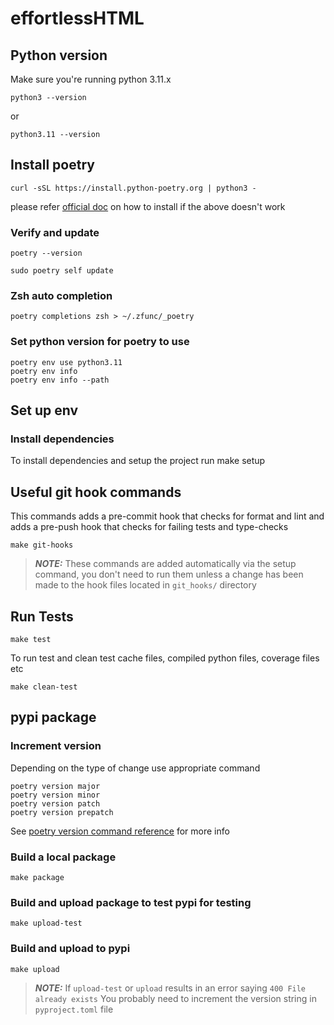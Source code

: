 # effortlessHTML

## Python version

Make sure you're running python 3.11.x

    python3 --version

or

    python3.11 --version

## Install poetry
    curl -sSL https://install.python-poetry.org | python3 -

please refer [official doc](https://python-poetry.org/docs/#installing-with-the-official-installer)
on how to install if the above doesn't work

### Verify and update

    poetry --version

    sudo poetry self update

### Zsh auto completion
    poetry completions zsh > ~/.zfunc/_poetry
### Set python version for poetry to use
    poetry env use python3.11
    poetry env info
    poetry env info --path

## Set up env

### Install dependencies
To install dependencies and setup the project run
    make setup

[//]: # (> **_NOTE:_** to run the git pre-commit hook installed by this script, you will need terraform installed)

[//]: # (> &#40;`brew install terraform` with [homebrew]&#40;https://brew.sh/&#41;.)


## Useful git hook commands

This commands adds a pre-commit hook that checks for format and lint and
adds a pre-push hook that checks for failing tests and type-checks

    make git-hooks

> **_NOTE:_** These commands are added automatically via the setup command,
>  you don't need to run them unless a change has been made to the hook files
> located in `git_hooks/` directory

## Run Tests
    make test

To run test and clean test cache files, compiled python files, coverage files etc

    make clean-test

## pypi package

### Increment version

Depending on the type of change use appropriate command

    poetry version major
    poetry version minor
    poetry version patch
    poetry version prepatch

See [poetry version command reference](https://python-poetry.org/docs/cli/#version)
for more info

### Build a local package
    make package
### Build and upload package to test pypi for testing
    make upload-test
### Build and upload to pypi
    make upload

> **_NOTE:_** If `upload-test` or `upload` results in an error saying `400 File already exists`
> You probably need to increment the version string in `pyproject.toml` file
